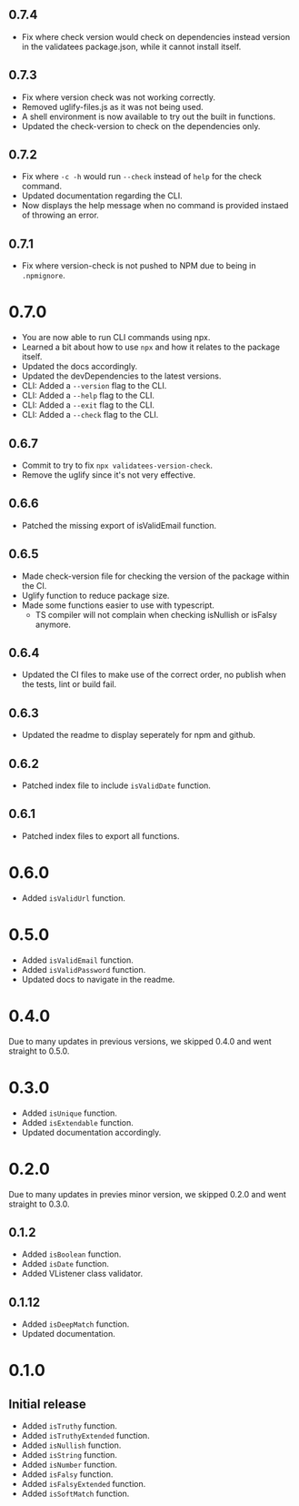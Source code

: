 ## 0.7.4

- Fix where check version would check on dependencies instead version in the validatees package.json, while it cannot install itself.

## 0.7.3

- Fix where version check was not working correctly.
- Removed uglify-files.js as it was not being used.
- A shell environment is now available to try out the built in functions.
- Updated the check-version to check on the dependencies only.

## 0.7.2

- Fix where `-c -h` would run `--check` instead of `help` for the check command.
- Updated documentation regarding the CLI.
- Now displays the help message when no command is provided instaed of throwing an error.

## 0.7.1

- Fix where version-check is not pushed to NPM due to being in `.npmignore`.

# 0.7.0

- You are now able to run CLI commands using npx.
- Learned a bit about how to use `npx` and how it relates to the package itself.
- Updated the docs accordingly.
- Updated the devDependencies to the latest versions.
- CLI: Added a `--version` flag to the CLI.
- CLI: Added a `--help` flag to the CLI.
- CLI: Added a `--exit` flag to the CLI.
- CLI: Added a `--check` flag to the CLI.

## 0.6.7

- Commit to try to fix `npx validatees-version-check`.
- Remove the uglify since it's not very effective.

## 0.6.6

- Patched the missing export of isValidEmail function.

## 0.6.5

- Made check-version file for checking the version of the package within the CI.
- Uglify function to reduce package size.
- Made some functions easier to use with typescript.
  - TS compiler will not complain when checking isNullish or isFalsy anymore.

## 0.6.4

- Updated the CI files to make use of the correct order, no publish when the tests, lint or build fail.

## 0.6.3

- Updated the readme to display seperately for npm and github.

## 0.6.2

- Patched index file to include `isValidDate` function.

## 0.6.1

- Patched index files to export all functions.

# 0.6.0

- Added `isValidUrl` function.

# 0.5.0

- Added `isValidEmail` function.
- Added `isValidPassword` function.
- Updated docs to navigate in the readme.

# 0.4.0

Due to many updates in previous versions, we skipped 0.4.0 and went straight to 0.5.0.

# 0.3.0

- Added `isUnique` function.
- Added `isExtendable` function.
- Updated documentation accordingly.

# 0.2.0

Due to many updates in previes minor version, we skipped 0.2.0 and went straight to 0.3.0.

## 0.1.2

- Added `isBoolean` function.
- Added `isDate` function.
- Added VListener class validator.

## 0.1.12

- Added `isDeepMatch` function.
- Updated documentation.

# 0.1.0

## Initial release

- Added `isTruthy` function.
- Added `isTruthyExtended` function.
- Added `isNullish` function.
- Added `isString` function.
- Added `isNumber` function.
- Added `isFalsy` function.
- Added `isFalsyExtended` function.
- Added `isSoftMatch` function.

